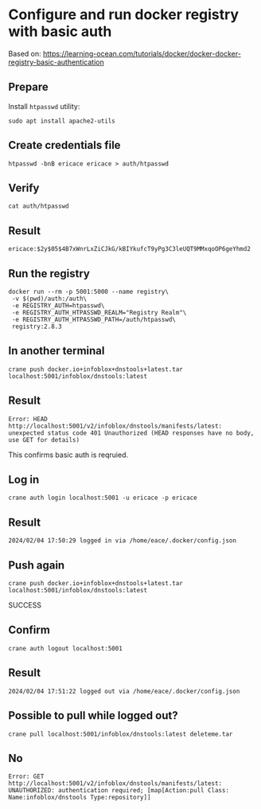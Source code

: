 # Configure and run docker registry with basic auth

Based on: https://learning-ocean.com/tutorials/docker/docker-docker-registry-basic-authentication

## Prepare

Install `htpasswd` utility:
```
sudo apt install apache2-utils
```

## Create credentials file
```
htpasswd -bnB ericace ericace > auth/htpasswd
```

## Verify
```
cat auth/htpasswd 
```

## Result
```
ericace:$2y$05$4B7xWnrLxZiCJkG/kBIYkufcT9yPg3C3leUQT9MMxqoOP6geYhmd2
```

## Run the registry
```
docker run --rm -p 5001:5000 --name registry\
 -v $(pwd)/auth:/auth\
 -e REGISTRY_AUTH=htpasswd\
 -e REGISTRY_AUTH_HTPASSWD_REALM="Registry Realm"\
 -e REGISTRY_AUTH_HTPASSWD_PATH=/auth/htpasswd\
 registry:2.8.3
```

## In another terminal
```
crane push docker.io+infoblox+dnstools+latest.tar localhost:5001/infoblox/dnstools:latest
```

## Result
```
Error: HEAD http://localhost:5001/v2/infoblox/dnstools/manifests/latest: unexpected status code 401 Unauthorized (HEAD responses have no body, use GET for details)
```

This confirms basic auth is reqruied.

## Log in
```
crane auth login localhost:5001 -u ericace -p ericace
```

## Result
```
2024/02/04 17:50:29 logged in via /home/eace/.docker/config.json
```

## Push again
```
crane push docker.io+infoblox+dnstools+latest.tar localhost:5001/infoblox/dnstools:latest
```

SUCCESS

## Confirm
```
crane auth logout localhost:5001
```

## Result
```
2024/02/04 17:51:22 logged out via /home/eace/.docker/config.json
```

## Possible to pull while logged out?
```
crane pull localhost:5001/infoblox/dnstools:latest deleteme.tar
```

## No
```
Error: GET http://localhost:5001/v2/infoblox/dnstools/manifests/latest: UNAUTHORIZED: authentication required; [map[Action:pull Class: Name:infoblox/dnstools Type:repository]]
```
